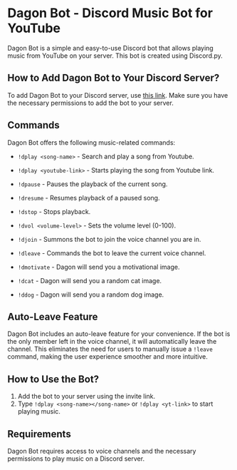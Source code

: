 # Dagon Bot - Discord Music Bot for YouTube

Dagon Bot is a simple and easy-to-use Discord bot that allows playing music from YouTube on your server. This bot is created using Discord.py.

## How to Add Dagon Bot to Your Discord Server?

To add Dagon Bot to your Discord server, use [this link](https://discord.com/api/oauth2/authorize?client_id=1182739471033172081&permissions=3148800&scope=bot). Make sure you have the necessary permissions to add the bot to your server.

## Commands

Dagon Bot offers the following music-related commands:

- `!dplay <song-name>` - Search and play a song from Youtube.
- `!dplay <youtube-link>` - Starts playing the song from Youtube link.
- `!dpause` - Pauses the playback of the current song.
- `!dresume` - Resumes playback of a paused song.
- `!dstop` - Stops playback.
- `!dvol <volume-level>` - Sets the volume level (0-100).
- `!djoin` - Summons the bot to join the voice channel you are in.
- `!dleave` - Commands the bot to leave the current voice channel.

- `!dmotivate` - Dagon will send you a motivational image.
- `!dcat` - Dagon will send you a random cat image.
- `!ddog` - Dagon will send you a random dog image.

## Auto-Leave Feature

Dagon Bot includes an auto-leave feature for your convenience. If the bot is the only member left in the voice channel, it will automatically leave the channel. This eliminates the need for users to manually issue a `!leave` command, making the user experience smoother and more intuitive.

## How to Use the Bot?

1. Add the bot to your server using the invite link.
2. Type `!dplay <song-name></song-name>` or `!dplay <yt-link>` to start playing music.

## Requirements

Dagon Bot requires access to voice channels and the necessary permissions to play music on a Discord server.
